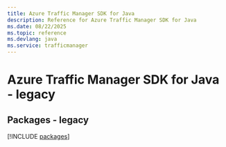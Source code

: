 ```yaml
---
title: Azure Traffic Manager SDK for Java
description: Reference for Azure Traffic Manager SDK for Java
ms.date: 08/22/2025
ms.topic: reference
ms.devlang: java
ms.service: trafficmanager
---
```

# Azure Traffic Manager SDK for Java - legacy
## Packages - legacy
[!INCLUDE [packages](traffic-manager-index.md)]